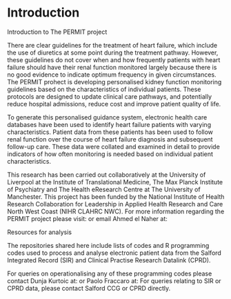 # Introduction

Introduction to The PERMIT project

There are clear guidelines for the treatment of heart failure, which include the use of diuretics at some point during the treatment pathway. However, these guidelines do not cover when and how frequently patients with heart failure should have their renal function monitored largely because there is no good evidence to indicate optimum frequency in given circumstances. The PERMIT prohect is developing personalised kidney function monitoring guidelines based on the characteristics of individual patients. These protocols are designed to update clinical care pathways, and potentially reduce hospital admissions, reduce cost and improve patient quality of life. 

To generate this personalised guidance system, electronic health care databases have been used to identify heart failure patients with varying characteristics. Patient data from these patients has been used to follow renal function over the course of heart failure diagnosis and subsequent follow-up care. These data were collated and examined in detail to provide indicators of how often monitoring is needed based on individual patient characteristics. 

This research has been carried out collaboratively at the University of Liverpool at the Institute of Translational Medicine, The Max Planck Institute of Psychiatry and The Health eResearch Centre at The University of Manchester. This project has been funded by the National Institute of Health Research Collaboration for Leadership in Applied Health Research and Care North West Coast (NIHR CLAHRC NWC). For more information regarding the PERMIT project please visit: or email Ahmed el Naher at: 


Resources for analysis

The repositories shared here include lists of codes and R programming codes used to process and analyse electronic patient data from the Salford Integrated Record (SIR) and Clinical Practise Research Datalink (CPRD). 

For queries on operationalising any of these programming codes please contact Dunja Kurtoic at: or Paolo Fraccaro at: 
For queries relating to SIR or CPRD data, please contact Salford CCG or CPRD directly. 

 
